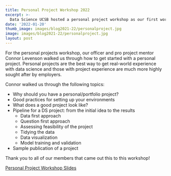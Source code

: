```yaml
---
title: Personal Project Workshop 2022
excerpt: >-
  Data Science UCSB hosted a personal project workshop as our first workshop of the quarter!
date: '2022-01-20'
thumb_image: images/blog2021-22/personalproject.jpg
image: images/blog2021-22/personalproject.jpg
layout: post
---
```


For the personal projects workshop, our officer and pro project mentor Connor Levenson walked us through how to get started with a personal project. Personal projects are the best way to get real-world experience with data science and those with project experience are much more highly sought after by employers. 

Connor walked us through the following topics: 


<UL>
<LI>Why should you have a personal/portfolio project?
<LI>Good practices for setting up your environments
<LI>What does a good project look like?
<LI>Pipeline for a DS project: from the initial idea to the results
<UL>
<LI>Data first approach
<LI>Question first approach
<LI>Assessing feasibility of the project
<LI>Tidying the data
<LI>Data visualization
<LI>Model training and validation
</UL>
<LI>Sample publication of a project
</UL>

Thank you to all of our members that came out this to this workshop!


[Personal Project Workshop Slides](https://docs.google.com/presentation/d/1lZ0rrJpjFuD-Z6rBYK3DW78-mDWbzUoz/edit#slide=id.p11)
